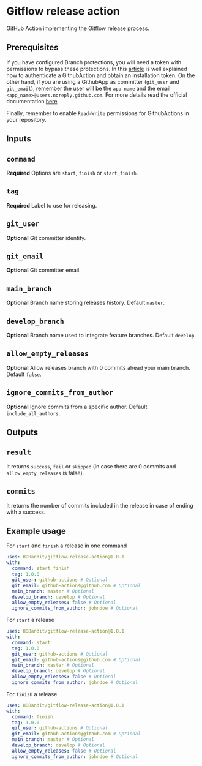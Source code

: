 # Gitflow release action

GitHub Action implementing the Gitflow release process. 

## Prerequisites

If you have configured Branch protections, you will need a token with permissions to bypass these protections. In this
[article](https://michaelheap.com/ultimate-guide-github-actions-authentication/) is well explained how to authenticate a GithubAction and obtain an installation token.
On the other hand, if you are using a GithubApp as committer (`git_user` and `git_email`), remember the user will be the `app name` and the email `<app_name>@users.noreply.github.com`.
For more details read the official documentation [here](https://docs.github.com/en/account-and-profile/setting-up-and-managing-your-personal-account-on-github/managing-email-preferences/setting-your-commit-email-address)

Finally, remember to enable `Read-Write` permissions for GithubActions in your repository.

## Inputs

## `command`

**Required** Options are `start`, `finish` or `start_finish`.

## `tag`

**Required** Label to use for releasing.

## `git_user`

**Optional** Git committer identity.

## `git_email`

**Optional** Git committer email.

## `main_branch`

**Optional** Branch name storing releases history. Default `master`.

## `develop_branch`

**Optional** Branch name used to integrate feature branches. Default `develop`.

## `allow_empty_releases`

**Optional** Allow releases branch with 0 commits ahead your main branch. Default `false`.

## `ignore_commits_from_author`

**Optional** Ignore commits from a specific author. Default `include_all_authors`.

## Outputs

## `result`

It returns `success`, `fail` or `skipped` (in case there are 0 commits and `allow_empty_releases` is false).

## `commits`

It returns the number of commits included in the release in case of ending with a success.

## Example usage
For `start` and `finish` a release in one command
```yml
uses: HDBandit/gitflow-release-action@1.0.1
with:
  command: start_finish
  tag: 1.0.0
  git_user: github-actions # Optional
  git_email: github-actions@github.com # Optional
  main_branch: master # Optional
  develop_branch: develop # Optional
  allow_empty_releases: false # Optional
  ignore_commits_from_author: johndoe # Optional
```

For `start` a release
```yml
uses: HDBandit/gitflow-release-action@1.0.1
with:
  command: start
  tag: 1.0.0
  git_user: github-actions # Optional
  git_email: github-actions@github.com # Optional
  main_branch: master # Optional
  develop_branch: develop # Optional
  allow_empty_releases: false # Optional
  ignore_commits_from_author: johndoe # Optional
```

For `finish` a release
```yml
uses: HDBandit/gitflow-release-action@1.0.1
with:
  command: finish
  tag: 1.0.0
  git_user: github-actions # Optional
  git_email: github-actions@github.com # Optional
  main_branch: master # Optional
  develop_branch: develop # Optional
  allow_empty_releases: false # Optional
  ignore_commits_from_author: johndoe # Optional
```
